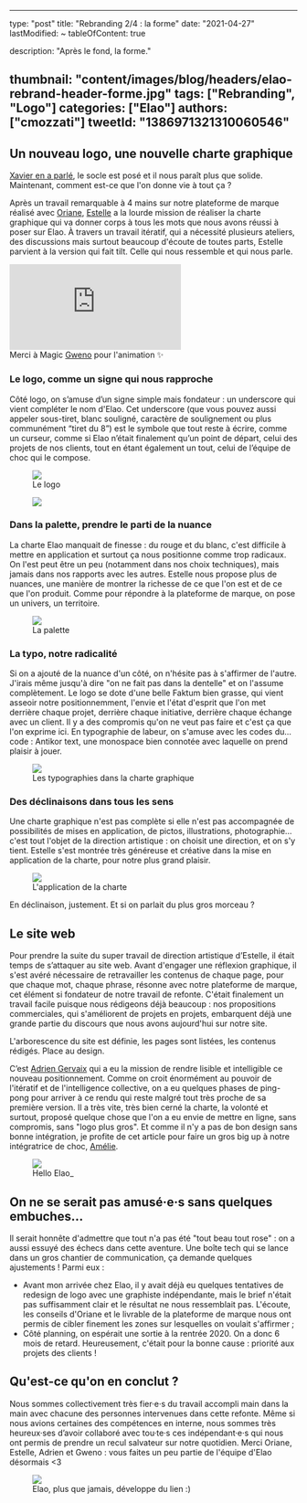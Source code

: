 
---
type:               "post"
title:              "Rebranding 2/4 : la forme"
date:               "2021-04-27"
lastModified:       ~
tableOfContent:     true

description:        "Après le fond, la forme."

thumbnail:          "content/images/blog/headers/elao-rebrand-header-forme.jpg"
tags:               ["Rebranding", "Logo"]
categories:         ["Elao"]
authors:            ["cmozzati"]
tweetId:            "1386971321310060546"
---

## Un nouveau logo, une nouvelle charte graphique
[Xavier en a parlé](./rebranding-le-fond.md), le socle est posé et il nous paraît plus que solide. Maintenant, comment est-ce que l'on donne vie à tout ça ?

Après un travail remarquable à 4 mains sur notre plateforme de marque réalisé avec [Oriane](https://galanga-inside.fr/), [Estelle](https://www.heystelle.fr/) a la lourde mission de réaliser la charte graphique qui va donner corps à tous les mots que nous avons réussi à poser sur Elao.
À travers un travail itératif, qui a nécessité plusieurs ateliers, des discussions mais surtout beaucoup d'écoute de toutes parts, Estelle parvient à la version qui fait tilt. Celle qui nous ressemble et qui nous parle.

<div class="responsive-video" style="--aspect-ratio: 3 / 4;">
  <iframe src="https://www.youtube.com/embed/A0YMzofaD-g?rel=0" title="Présentation du nouveau logo Elao" frameborder="0" allow="accelerometer; autoplay; clipboard-write; encrypted-media; gyroscope; picture-in-picture" allowfullscreen></iframe>
</div>
<figcaption>
  <span class="figure__legend">Merci à Magic <a href="https://gweno.tv/">Gweno</a> pour l'animation ✨</span>
</figcaption>

### Le logo, comme un signe qui nous rapproche
Côté logo, on s’amuse d’un signe simple mais fondateur : un underscore qui vient compléter le nom d'Elao.
Cet underscore (que vous pouvez aussi appeler sous-tiret, blanc souligné, caractère de soulignement ou plus communément “tiret du 8”) est le symbole que tout reste à écrire, comme un curseur, comme si Elao n’était finalement qu’un point de départ, celui des projets de nos clients, tout en étant également un tout, celui de l’équipe de choc qui le compose.

<figure>
    <img src="content/images/blog/2021/elao-rebranding02.jpg">
    <figcaption>
      <span class="figure__legend">Le logo</span>
    </figcaption>
</figure>


<figure>
    <img src="content/images/blog/2021/elao-loop.gif">
</figure>

### Dans la palette, prendre le parti de la nuance
La charte Elao manquait de finesse : du rouge et du blanc, c'est difficile à mettre en application et surtout ça nous positionne comme trop radicaux. On l'est peut être un peu (notamment dans nos choix techniques), mais jamais dans nos rapports avec les autres. Estelle nous propose plus de nuances, une manière de montrer la richesse de ce que l'on est et de ce que l'on produit. Comme pour répondre à la plateforme de marque, on pose un univers, un territoire.

<figure>
    <img src="content/images/blog/2021/elao-rebranding01.jpg">
    <figcaption>
      <span class="figure__legend">La palette</span>
    </figcaption>
</figure>

### La typo, notre radicalité
Si on a ajouté de la nuance d'un côté, on n'hésite pas à s'affirmer de l'autre. J'irais même jusqu'à dire "on ne fait pas dans la dentelle" et on l'assume complètement.
Le logo se dote d'une belle Faktum bien grasse, qui vient asseoir notre positionnemment, l'envie et l'état d'esprit que l'on met derrière chaque projet, derrière chaque initiative, derrière chaque échange avec un client. Il y a des compromis qu'on ne veut pas faire et c'est ça que l'on exprime ici.
En typographie de labeur, on s'amuse avec les codes du… code : Antikor text, une monospace bien connotée avec laquelle on prend plaisir à jouer.

<figure>
    <img src="content/images/blog/2021/elao-rebranding03.jpg">
    <figcaption>
      <span class="figure__legend">Les typographies dans la charte graphique</span>
    </figcaption>
</figure>

### Des déclinaisons dans tous les sens
Une charte graphique n'est pas complète si elle n'est pas accompagnée de possibilités de mises en application, de pictos, illustrations, photographie… c'est tout l'objet de la direction artistique : on choisit une direction, et on s'y tient. Estelle s'est montrée très généreuse et créative dans la mise en application de la charte, pour notre plus grand plaisir.

<figure>
    <img src="content/images/blog/2021/elao-rebranding04.jpg">
    <figcaption>
      <span class="figure__legend">L'application de la charte</span>
    </figcaption>
</figure>

En déclinaison, justement. Et si on parlait du plus gros morceau ?

## Le site web
Pour prendre la suite du super travail de direction artistique d’Estelle, il était temps de s’attaquer au site web.
Avant d'engager une réflexion graphique, il s'est avéré nécessaire de retravailler les contenus de chaque page, pour que chaque mot, chaque phrase, résonne avec notre plateforme de marque, cet élément si fondateur de notre travail de refonte.
C'était finalement un travail facile puisque nous rédigeons déjà beaucoup : nos propositions commerciales, qui s'améliorent de projets en projets, embarquent déjà une grande partie du discours que nous avons aujourd'hui sur notre site.

L'arborescence du site est définie, les pages sont listées, les contenus rédigés. Place au design.

C’est [Adrien Gervaix](https://adriengervaix.com/) qui a eu la mission de rendre lisible et intelligible ce nouveau positionnement. Comme on croit énormément au pouvoir de l'itératif et de l'intelligence collective, on a eu quelques phases de ping-pong pour arriver à ce rendu qui reste malgré tout très proche de sa première version. Il a très vite, très bien cerné la charte, la volonté et surtout, proposé quelque chose que l'on a eu envie de mettre en ligne, sans compromis, sans "logo plus gros".
Et comme il n'y a pas de bon design sans bonne intégration, je profite de cet article pour faire un gros big up à notre intégratrice de choc, [Amélie](../../member/adefrance.yaml).

<figure>
    <img src="content/images/blog/2021/elao-webdesign.jpg">
    <figcaption>
      <span class="figure__legend">Hello Elao_</span>
    </figcaption>
</figure>


## On ne se serait pas amusé·e·s sans quelques embuches…
Il serait honnête d'admettre que tout n'a pas été "tout beau tout rose" : on a aussi essuyé des échecs dans cette aventure. Une boîte tech qui se lance dans un gros chantier de communication, ça demande quelques ajustements !
Parmi eux :
- Avant mon arrivée chez Elao, il y avait déjà eu quelques tentatives de redesign de logo avec une graphiste indépendante, mais le brief n'était pas suffisamment clair et le résultat ne nous ressemblait pas. L'écoute, les conseils d'Oriane et le livrable de la plateforme de marque nous ont permis de cibler finement les zones sur lesquelles on voulait s'affirmer ;
- Côté planning, on espérait une sortie à la rentrée 2020. On a donc 6 mois de retard. Heureusement, c'était pour la bonne cause : priorité aux projets des clients !

## Qu'est-ce qu'on en conclut ?
Nous sommes collectivement très fier·e·s du travail accompli main dans la main avec chacune des personnes intervenues dans cette refonte.
Même si nous avions certaines des compétences en interne, nous sommes très heureux·ses d’avoir collaboré avec tou·te·s ces indépendant·e·s qui nous ont permis de prendre un recul salvateur sur notre quotidien.
Merci Oriane, Estelle, Adrien et Gweno : vous faites un peu partie de l'équipe d'Elao désormais <3

<figure>
    <img src="content/images/blog/2021/elao-developpe-du-lien.jpg">
    <figcaption>
      <span class="figure__legend">Elao, plus que jamais, développe du lien :)</span>
    </figcaption>
</figure>
